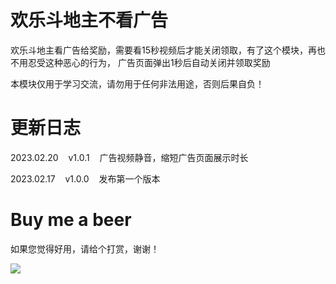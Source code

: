 # 欢乐斗地主不看广告

欢乐斗地主看广告给奖励，需要看15秒视频后才能关闭领取，有了这个模块，再也不用忍受这种恶心的行为，
广告页面弹出1秒后自动关闭并领取奖励

本模块仅用于学习交流，请勿用于任何非法用途，否则后果自负！

# 更新日志

2023.02.20&nbsp;&nbsp;&nbsp;&nbsp;v1.0.1&nbsp;&nbsp;&nbsp;&nbsp;广告视频静音，缩短广告页面展示时长

2023.02.17&nbsp;&nbsp;&nbsp;&nbsp;v1.0.0&nbsp;&nbsp;&nbsp;&nbsp;发布第一个版本

# Buy me a beer

如果您觉得好用，请给个打赏，谢谢！

![](https://gitee.com/guangzishushu/image_hosting/raw/master/pictures/alipay.jpg)